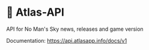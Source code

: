 # 🌌 Atlas-API
API for No Man's Sky news, releases and game version

Documentation: https://api.atlasapp.info/docs/v1
